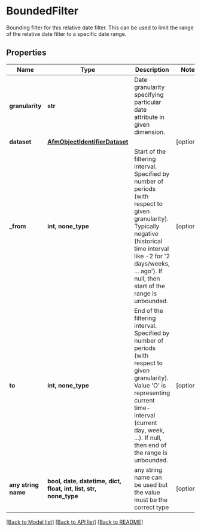 # BoundedFilter

Bounding filter for this relative date filter. This can be used to limit the range of the relative date filter to a specific date range.

## Properties
Name | Type | Description | Notes
------------ | ------------- | ------------- | -------------
**granularity** | **str** | Date granularity specifying particular date attribute in given dimension. | 
**dataset** | [**AfmObjectIdentifierDataset**](AfmObjectIdentifierDataset.md) |  | [optional] 
**_from** | **int, none_type** | Start of the filtering interval. Specified by number of periods (with respect to given granularity). Typically negative (historical time interval like -2 for &#39;2 days/weeks, ... ago&#39;). If null, then start of the range is unbounded. | [optional] 
**to** | **int, none_type** | End of the filtering interval. Specified by number of periods (with respect to given granularity). Value &#39;O&#39; is representing current time-interval (current day, week, ...). If null, then end of the range is unbounded. | [optional] 
**any string name** | **bool, date, datetime, dict, float, int, list, str, none_type** | any string name can be used but the value must be the correct type | [optional]

[[Back to Model list]](../README.md#documentation-for-models) [[Back to API list]](../README.md#documentation-for-api-endpoints) [[Back to README]](../README.md)


